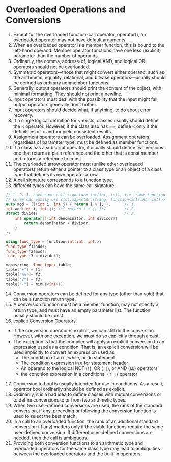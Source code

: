 # Overloaded Operations and Conversions

1. Except for the overloaded function-call operator, operator(), an overloaded operator may not have default arguments.
2. When an overloaded operator is a member function, this is bound to the left-hand operand. Member operator functions have one less (explicit) parameter than the number of operands.
3. Ordinarily, the comma, address-of, logical AND, and logical OR operators should not be overloaded.
4. Symmetric operators—those that might convert either operand, such as the arithmetic, equality, relational, and bitwise operators—usually should be defined as ordinary nonmember functions.
5. Generally, output operators should print the content of the object, with minimal formatting. They should not print a newline.
6. Input operators must deal with the possibility that the input might fail; output operators generally don’t bother.
7. Input operators should decide what, if anything, to do about error recovery.
8. If a single logical definition for < exists, classes usually should define the < operator. However, if the class also has ==, define < only if the definitions of < and == yield consistent results.
9. Assignment operators can be overloaded. Assignment operators, regardless of parameter type, must be defined as member functions.
10. If a class has a subscript operator, it usually should define two versions: one that returns a plain reference and the other that is const member and returns a reference to const.
11. The overloaded arrow operator must (unlike other overloaded operators) return either a pointer to a class type or an object of a class type that defines its own operator arrow.
12. A call signature corresponds to a function type.
13. different types can have the same call signature.

```C++
// 1. 2. 3. have same call signature int(int, int), i.e. same function type.
// so we can easily use std::map<std::string, function<int(int, int)>> to organize them.
auto mod = [](int i, int j) { return i % j; };      // 1.
int add(int i, int j); /*{ return i + j; }*/        // 2.
struct divide{                                      // 3.
    int operator()(int denominator, int divisor){
        return denominator / divisor;
    }
};

using func_type = function<int(int, int)>;
func_type f1(add);
func_type f2(mod);
func_type f3 = divide();

map<string, func_type> table;
table["+"] = f1;
table["%%"]= f2;
table["/"] = f3;
table["-"] = minus<int>();
```

14. Conversion operators can be defined for any type (other than void) that can be a function return type.
15. A conversion function must be a member function, may not specify a return type, and must have an empty parameter list. The function usually should be const.
16. explicit Conversion Operators.
+ If the conversion operator is explicit, we can still do the conversion. However, with one exception, we must do so explicitly through a cast.
+ The exception is that the compiler will apply an explicit conversion to an expression used as a condition. That is, an explicit conversion will be used implicitly to convert an expression used as
  + The condition of an if, while, or do statement
  + The condition expression in a for statement header
  + An operand to the logical NOT (`!`), OR (`||`), or AND (`&&`) operators
  + the condition expression in a conditional `(? :)` operator
17. Conversion to bool is usually intended for use in conditions. As a result, operator bool ordinarily should be defined as explicit.
18. Ordinarily, it is a bad idea to define classes with mutual conversions or to define conversions to or from two arithmetic types.
19. When two user-defined conversions are used, the rank of the standard conversion, if any, preceding or following the conversion function is used to select the best match.
20. In a call to an overloaded function, the rank of an additional standard conversion (if any) matters only if the viable functions require the same user-defined conversion. If different user-defined conversions are needed, then the call is ambiguous.
21. Providing both conversion functions to an arithmetic type and overloaded operators for the same class type may lead to ambiguities between the overloaded operators and the built-in operators.
